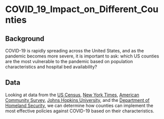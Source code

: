 # COVID_19_Impact_on_Different_Counties
## Background
COVID-19 is rapidly spreading across the United States, and as the pandemic becomes more severe, it is important to ask: which US counties are the most vulnerable to the pandemic based on population characteristics and hospital bed availability?

## Data
Looking at data from the [US Census](https://www.census.gov/geographies/reference-files/2018/demo/popest/2018-fips.html), [New York Times](https://github.com/nytimes/covid-19-data), [American Community Survey](https://data.census.gov/cedsci/table?q=United%20States&g=0100000US.050000&tid=ACSST5Y2018.S0101&hidePreview=false&vintage=2018&layer=VT_2018_050_00_PY_D1&cid=DP05_0001E&t=Populations%20and%20People), [Johns Hopkins University](https://github.com/CSSEGISandData/COVID-19), and the [Department of Homeland Security](https://hifld-geoplatform.opendata.arcgis.com/datasets/hospitals), we can determine how counties can implement the most effective policies against COVID-19 based on their characteristics. 



